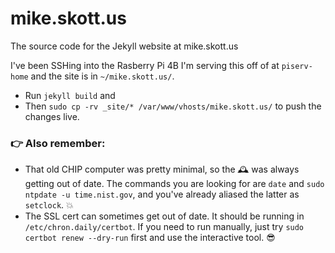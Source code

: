 # mike.skott.us
The source code for the Jekyll website at mike.skott.us

I've been SSHing into the Rasberry Pi 4B I'm serving this off of at `piserv-home` and the site is in `~/mike.skott.us/`.
- Run `jekyll build` and
- Then `sudo cp -rv _site/* /var/www/vhosts/mike.skott.us/` to push the changes live.

### 👉 Also remember:

- That old CHIP computer was pretty minimal, so the 🕰 was always getting out of date. The commands you are looking for are `date` and `sudo ntpdate -u time.nist.gov`, and you've already aliased the latter as `setclock`. 💥
- The SSL cert can sometimes get out of date. It should be running in `/etc/chron.daily/certbot`. If you need to run manually, just try `sudo certbot renew --dry-run` first and use the interactive tool. 😎
